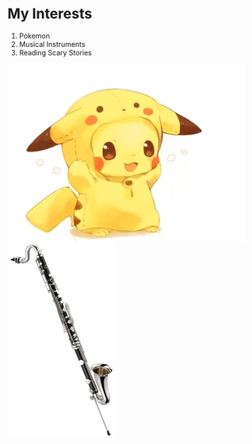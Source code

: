 # My Interests

1. Pokemon
2. Musical Instruments
3. Reading Scary Stories

![Pikachu](images/pikachu.jpg)
![Bass Clarinet](images/bass_clarinet.jpg)

